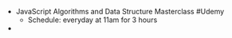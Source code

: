 - JavaScript Algorithms and Data Structure Masterclass #Udemy
	- Schedule: everyday at 11am for 3 hours
-